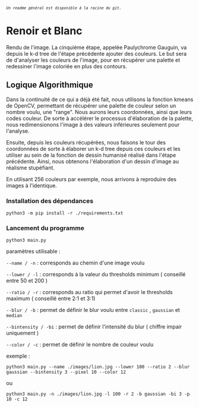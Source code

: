 <sub>*`Un readme général est disponible à la racine du git.`*</sub>

# Renoir et Blanc

Rendu de l'image. La cinquième étape, appelée Paulychrome Gauguin, va depuis le k-d tree de l'étape précédente ajouter des couleurs. Le but sera de d'analyser les couleurs de l'image, pour en récupérer une palette et redessiner l'image coloriée en plus des contours.

## Logique Algorithmique

Dans la continuité de ce qui a déjà été fait, nous utilisons la fonction kmeans de OpenCV, permettant de récupérer une palette de couleur selon un nombre voulu, une "range". Nous aurons leurs coordonnées, ainsi que leurs codes couleur. De sorte à accélérer le processus d'élaboration de la palette, nous redimensionons l'image à des valeurs inférieures seulement pour l'analyse.

Ensuite, depuis les couleurs récupérées, nous faisons le tour des coordonnées de sorte à élaborer un k-d tree depuis ces couleurs et les utiliser au sein de la fonction de dessin humanisé réalisé dans l'étape précédente. Ainsi, nous obtenons l'élaboration d'un dessin d'image au réalisme stupéfiant.

En utilisant 256 couleurs par exemple, nous arrivons à reproduire des images à l'identique.

### Installation des dépendances

`python3 -m pip install -r ./requirements.txt`

### Lancement du programme

`python3 main.py`

paramètres utilisable :

`--name / -n` : corresponds au chemin d'une image voulu

`--lower / -l` : corresponds à la valeur du thresholds minimum ( conseillé entre 50 et 200 )

`--ratio / -r`   : corresponds au ratio qui permet d'avoir le thresholds maximum ( conseillé entre 2:1 et 3:1)

`--blur / -b` : permet de définir le blur voulu entre `classic` , `gaussian` et `median`

`--bintensity / -bi` : permet de définir l'intensité du blur ( chiffre impair uniquement )

`--color / -c` : permet de définir le nombre de couleur voulu

exemple :

`python3 main.py --name ./images/lion.jpg --lower 100 --ratio 2 --blur gaussian --bintensity 3 --pixel 10 --color 12`

ou

`python3 main.py -n ./images/lion.jpg -l 100 -r 2 -b gaussian -bi 3 -p 10 -c 12`
